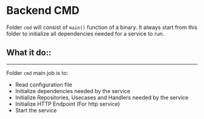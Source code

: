 # Backend CMD

Folder `cmd` will consist of `main()` function of a binary. It always start from this folder to initialize all dependencies needed for a service to run.

## What it do::
---

Folder `cmd` main job is to:
- Read configuration file 
- Initialize dependencies needed by the service
- Initialize Repositories, Usecases and Handlers needed by the service
- Initialize HTTP Endpoint (For http service)
- Start the service

